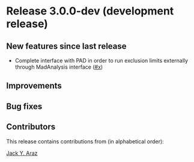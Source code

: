 # Release 3.0.0-dev (development release)

## New features since last release
  * Complete interface with PAD in order to run exclusion limits externally
    through MadAnalysis interface ([#x]())

## Improvements
 
## Bug fixes
 
## Contributors

This release contains contributions from (in alphabetical order):

[Jack Y. Araz](https://github.com/jackaraz)
